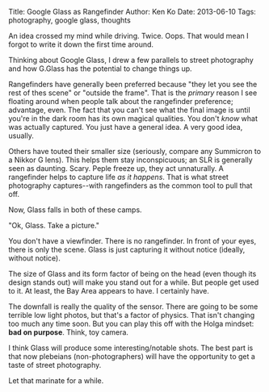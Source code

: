 Title: Google Glass as Rangefinder
Author: Ken Ko
Date: 2013-06-10
Tags: photography, google glass, thoughts

An idea crossed my mind while driving. Twice. Oops.
That would mean I forgot to write it down the first time around.

Thinking about Google Glass, I drew a few parallels to street 
photography and how G.Glass has the potential to change things up.

Rangefinders have generally been preferred because "they let you see
the rest of thes scene" or "outside the frame". That is the _primary_
reason I see floating around when people talk about the rangefinder
preference; advantage, even. The fact that you can't see what the
final image is until you're in the dark room has its own magical
qualities. You don't _know_ what was actually captured. You just have
a general idea. A very good idea, usually.

Others have touted their smaller size (seriously, compare any Summicron
to a Nikkor G lens). This helps them stay inconspicuous; an SLR is 
generally seen as daunting. Scary. Peple freeze up, they act 
unnaturally. A rangefinder helps to capture life _as it happens_. That
is what street photography captures--with rangefinders as the common
tool to pull that off. 

Now, Glass falls in both of these camps. 

"Ok, Glass. Take a picture." 

You don't have a viewfinder. There is no rangefinder. In front of your
eyes, there is only the scene. Glass is just capturing it without 
notice (ideally, without notice). 

The size of Glass and its form factor of being on the head (even though
its design stands out) will make you stand out for a while. But people
get used to it. At least, the Bay Area appears to have. I certainly have.

The downfall is really the quality of the sensor. There are going to be
some terrible low light photos, but that's a factor of physics. That 
isn't changing too much any time soon. But you can play this off with
the Holga mindset: **bad on purpose**. Think, toy camera. 

I think Glass will produce some interesting/notable shots. The best part
is that now plebeians (non-photographers) will have the opportunity to 
get a taste of street photography. 

Let that marinate for a while. 
